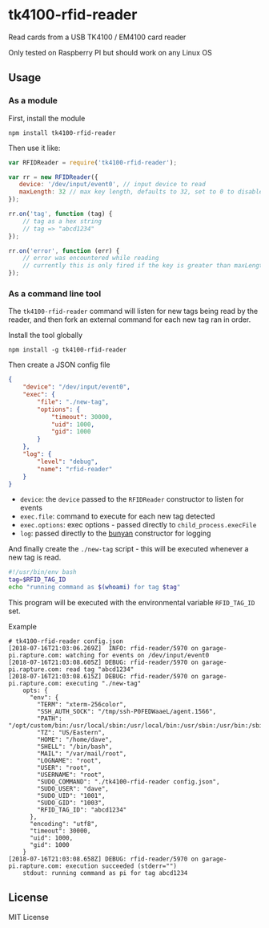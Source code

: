 tk4100-rfid-reader
==================

Read cards from a USB TK4100 / EM4100 card reader

Only tested on Raspberry PI but should work on any Linux OS

Usage
-----

### As a module

First, install the module

    npm install tk4100-rfid-reader

Then use it like:

``` js
var RFIDReader = require('tk4100-rfid-reader');

var rr = new RFIDReader({
   device: '/dev/input/event0', // input device to read
   maxLength: 32 // max key length, defaults to 32, set to 0 to disable
});

rr.on('tag', function (tag) {
    // tag as a hex string
    // tag => "abcd1234"
});

rr.on('error', function (err) {
    // error was encountered while reading
    // currently this is only fired if the key is greater than maxLength
});
```

### As a command line tool

The `tk4100-rfid-reader` command will listen for new tags being read by the
reader, and then fork an external command for each new tag ran in order.

Install the tool globally

    npm install -g tk4100-rfid-reader

Then create a JSON config file

``` json
{
    "device": "/dev/input/event0",
    "exec": {
        "file": "./new-tag",
        "options": {
            "timeout": 30000,
            "uid": 1000,
            "gid": 1000
        }
    },
    "log": {
        "level": "debug",
        "name": "rfid-reader"
    }
}
```

- `device`: the `device` passed to the `RFIDReader` constructor to listen for events
- `exec.file`: command to execute for each new tag detected
- `exec.options`: exec options - passed directly to `child_process.execFile`
- `log`: passed directly to the [bunyan](https://github.com/trentm/node-bunyan) constructor for logging

And finally create the `./new-tag` script - this will be executed whenever a
new tag is read.

``` bash
#!/usr/bin/env bash
tag=$RFID_TAG_ID
echo "running command as $(whoami) for tag $tag"
```

This program will be executed with the environmental variable `RFID_TAG_ID` set.

Example

```
# tk4100-rfid-reader config.json
[2018-07-16T21:03:06.269Z]  INFO: rfid-reader/5970 on garage-pi.rapture.com: watching for events on /dev/input/event0
[2018-07-16T21:03:08.605Z] DEBUG: rfid-reader/5970 on garage-pi.rapture.com: read tag "abcd1234"
[2018-07-16T21:03:08.615Z] DEBUG: rfid-reader/5970 on garage-pi.rapture.com: executing "./new-tag"
    opts: {
      "env": {
        "TERM": "xterm-256color",
        "SSH_AUTH_SOCK": "/tmp/ssh-P0FEDWaaeL/agent.1566",
        "PATH": "/opt/custom/bin:/usr/local/sbin:/usr/local/bin:/usr/sbin:/usr/bin:/sbin:/bin:/home/dave/bin",
        "TZ": "US/Eastern",
        "HOME": "/home/dave",
        "SHELL": "/bin/bash",
        "MAIL": "/var/mail/root",
        "LOGNAME": "root",
        "USER": "root",
        "USERNAME": "root",
        "SUDO_COMMAND": "./tk4100-rfid-reader config.json",
        "SUDO_USER": "dave",
        "SUDO_UID": "1001",
        "SUDO_GID": "1003",
        "RFID_TAG_ID": "abcd1234"
      },
      "encoding": "utf8",
      "timeout": 30000,
      "uid": 1000,
      "gid": 1000
    }
[2018-07-16T21:03:08.658Z] DEBUG: rfid-reader/5970 on garage-pi.rapture.com: execution succeeded (stderr="")
    stdout: running command as pi for tag abcd1234

```

License
-------

MIT License
